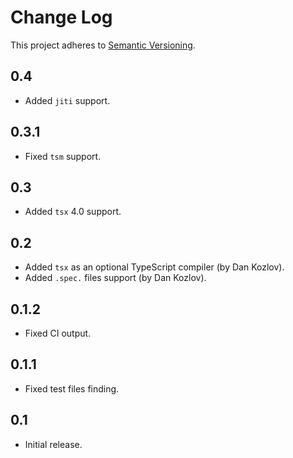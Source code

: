 # Change Log
This project adheres to [Semantic Versioning](http://semver.org/).

## 0.4
* Added `jiti` support.

## 0.3.1
* Fixed `tsm` support.

## 0.3
* Added `tsx` 4.0 support.

## 0.2
* Added `tsx` as an optional TypeScript compiler (by Dan Kozlov).
* Added `.spec.` files support (by Dan Kozlov).

## 0.1.2
* Fixed CI output.

## 0.1.1
* Fixed test files finding.

## 0.1
* Initial release.
